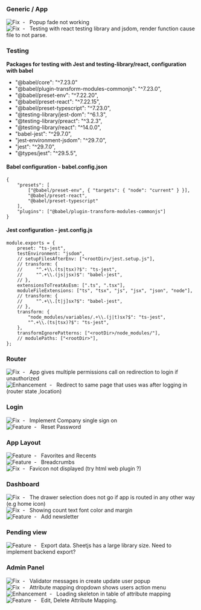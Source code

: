 [FeatureBadge]: https://img.shields.io/badge/Feature-blue
[FixBadge]: https://img.shields.io/badge/Fix-red
[EnhancementBadge]: https://img.shields.io/badge/Enhancement-yellow


### Generic / App
![Fix][FixBadge]&nbsp; - &nbsp; Popup fade not working \
![Fix][FixBadge]&nbsp; - &nbsp; Testing with react testing library and jsdom, render function cause file to not parse.

### Testing 
**Packages for testing with Jest and testing-library/react, configuration with babel**
- "@babel/core": "^7.23.0"
- "@babel/plugin-transform-modules-commonjs": "^7.23.0",
- "@babel/preset-env": "^7.22.20",
- "@babel/preset-react": "^7.22.15",
- "@babel/preset-typescript": "^7.23.0",
- "@testing-library/jest-dom": "^6.1.3",
- "@testing-library/preact": "^3.2.3",
- "@testing-library/react": "^14.0.0",
- "babel-jest": "^29.7.0",
- "jest-environment-jsdom": "^29.7.0",
- "jest": "^29.7.0",
-  "@types/jest": "^29.5.5",

#### Babel configuration - babel.config.json
```
{
    "presets": [
        ["@babel/preset-env", { "targets": { "node": "current" } }],
        "@babel/preset-react",
        "@babel/preset-typescript"
    ],
    "plugins": ["@babel/plugin-transform-modules-commonjs"]
}
```

#### Jest configuration - jest.config.js
```
module.exports = {
    preset: "ts-jest",
    testEnvironment: "jsdom",
    // setupFilesAfterEnv: ["<rootDir>/jest.setup.js"],
    // transform: {
    //     "^.+\\.(ts|tsx)?$": "ts-jest",
    //     "^.+\\.(js|jsx)$": "babel-jest",
    // },
    extensionsToTreatAsEsm: [".ts", ".tsx"],
    moduleFileExtensions: ["ts", "tsx", "js", "jsx", "json", "node"],
    // transform: {
    //     "^.+\\.[t|j]sx?$": "babel-jest",
    // },
    transform: {
        "node_modules/variables/.+\\.(j|t)sx?$": "ts-jest",
        "^.+\\.(ts|tsx)?$": "ts-jest",
    },
    transformIgnorePatterns: ["<rootDir>/node_modules/"],
    // modulePaths: ["<rootDir>"],
};
```
### Router
![Fix][FixBadge]&nbsp; - &nbsp; App gives multiple permissions call on redirection to login if unauthorized \
![Enhancement][EnhancementBadge]&nbsp; - &nbsp; Redirect to same page that uses was after logging in (router state ,location)
   
### Login
![Fix][FixBadge]&nbsp; - &nbsp; Implement Company single sign on \
![Feature][FeatureBadge]&nbsp; - &nbsp; Reset Password

### App Layout
![Feature][FeatureBadge]&nbsp; - &nbsp; Favorites and Recents \
![Feature][FeatureBadge]&nbsp; - &nbsp; Breadcrumbs \
![Fix][FixBadge]&nbsp; - &nbsp; Favicon not displayed (try html web plugin ?)

### Dashboard
![Fix][FixBadge]&nbsp; - &nbsp; The drawer selection does not go if app is routed in any other way (e.g home icon) \
![Fix][FixBadge]&nbsp; - &nbsp; Showing count text font color and margin \
![Feature][FeatureBadge]&nbsp; - &nbsp; Add newsletter

### Pending view
![Feature][FeatureBadge]&nbsp; - &nbsp; Export data. Sheetjs has a large library size. Need to implement backend export?

### Admin Panel
![Fix][FixBadge]&nbsp; - &nbsp; Validator messages in create update user popup \
![Fix][FixBadge]&nbsp; - &nbsp; Attribute mapping dropdown shows users action menu \
![Enhancement][EnhancementBadge]&nbsp; - &nbsp; Loading skeleton in table of attribute mapping \
![Feature][FeatureBadge]&nbsp; - &nbsp; Edit, Delete Attribute Mapping.


